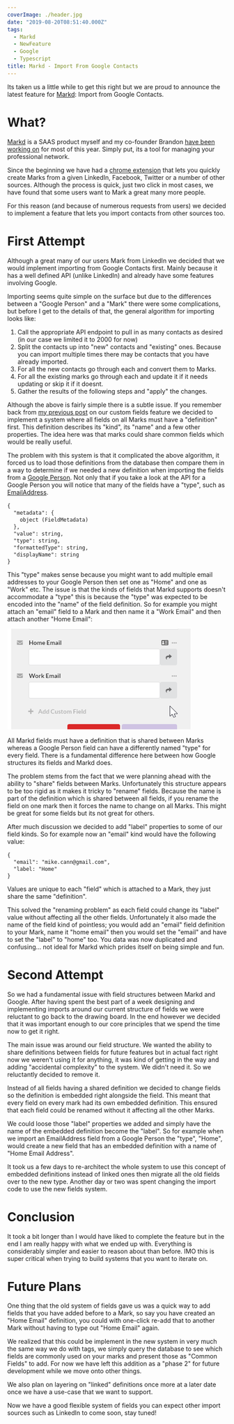 ```yaml
---
coverImage: ./header.jpg
date: "2019-08-20T08:51:40.000Z"
tags:
  - Markd
  - NewFeature
  - Google
  - Typescript
title: Markd - Import From Google Contacts
---
```


Its taken us a little while to get this right but we are proud to announce the latest feature for [Markd](https://markd.co): Import from Google Contacts.

<!-- more -->

# What?

[Markd](https://markd.co) is a SAAS product myself and my co-founder Brandon [have been working on](/personal/farewell-bamboo-hello-markd/) for most of this year. Simply put, its a tool for managing your professional network.

Since the beginning we have had a [chrome extension](https://chrome.google.com/webstore/detail/markd-bookmarks-for-peopl/beaalofkiocejchbpaocbbjhobmambpp) that lets you quickly create Marks from a given LinkedIn, Facebook, Twitter or a number of other sources. Although the process is quick, just two click in most cases, we have found that some users want to Mark a great many more people.

For this reason (and because of numerous requests from users) we decided to implement a feature that lets you import contacts from other sources too.

# First Attempt

Although a great many of our users Mark from LinkedIn we decided that we would implement importing from Google Contacts first. Mainly because it has a well defined API (unlike LinkedIn) and already have some features involving Google.

Importing seems quite simple on the surface but due to the differences between a "Google Person" and a "Mark" there were some complications, but before I get to the details of that, the general algorithm for importing looks like:

1. Call the appropriate API endpoint to pull in as many contacts as desired (in our case we limited it to 2000 for now)
2. Split the contacts up into "new" contacts and "existing" ones. Because you can import multiple times there may be contacts that you have already imported.
3. For all the new contacts go through each and convert them to Marks.
4. For all the existing marks go through each and update it if it needs updating or skip it if it doesnt.
5. Gather the results of the following steps and "apply" the changes.

Although the above is fairly simple there is a subtle issue. If you remember back from [my previous post](/posts/markd-custom-fields/) on our custom fields feature we decided to implement a system where all fields on all Marks must have a "definition" first. This definition describes its "kind", its "name" and a few other properties. The idea here was that marks could share common fields which would be really useful.

The problem with this system is that it complicated the above algorithm, it forced us to load those definitions from the database then compare them in a way to determine if we needed a new definition when importing the fields from a [Google Person](https://developers.google.com/people/api/rest/v1/people#Person). Not only that if you take a look at the API for a Google Person you will notice that many of the fields have a "type", such as [EmailAddress](https://developers.google.com/people/api/rest/v1/people#Person.EmailAddress).

```
{
  "metadata": {
    object (FieldMetadata)
  },
  "value": string,
  "type": string,
  "formattedType": string,
  "displayName": string
}
```

This "type" makes sense because you might want to add multiple email addresses to your Google Person then set one as "Home" and one as "Work" etc. The issue is that the kinds of fields that Markd supports doesn't accommodate a "type" this is because the "type" was expected to be encoded into the "name" of the field definition. So for example you might attach an "email" field to a Mark and then name it a "Work Email" and then attach another "Home Email":

![](./ss-home-work-email-fields.png)

All Markd fields must have a definition that is shared between Marks whereas a Google Person field can have a differently named "type" for every field. There is a fundamental difference here between how Google structures its fields and Markd does.

The problem stems from the fact that we were planning ahead with the ability to "share" fields between Marks. Unfortunately this structure appears to be too rigid as it makes it tricky to "rename" fields. Because the name is part of the definition which is shared between all fields, if you rename the field on one mark then it forces the name to change on all Marks. This might be great for some fields but its not great for others.

After much discussion we decided to add "label" properties to some of our field kinds. So for example now an "email" kind would have the following value:

```
{
  "email": "mike.cann@gmail.com",
  "label: "Home"
}
```

Values are unique to each "field" which is attached to a Mark, they just share the same "definition".

This solved the "renaming problem" as each field could change its "label" value without affecting all the other fields. Unfortunately it also made the name of the field kind of pointless; you would add an "email" field definition to your Mark, name it "home email" then you would set the "email" and have to set the "label" to "home" too. You data was now duplicated and confusing... not ideal for Markd which prides itself on being simple and fun.

# Second Attempt

So we had a fundamental issue with field structures between Markd and Google. After having spent the best part of a week designing and implementing imports around our current structure of fields we were reluctant to go back to the drawing board. In the end however we decided that it was important enough to our core principles that we spend the time now to get it right.

The main issue was around our field structure. We wanted the ability to share definitions between fields for future features but in actual fact right now we weren't using it for anything, it was kind of getting in the way and adding "accidental complexity" to the system. We didn't need it. So we reluctantly decided to remove it.

Instead of all fields having a shared definition we decided to change fields so the definition is embedded right alongside the field. This meant that every field on every mark had its own embedded definition. This ensured that each field could be renamed without it affecting all the other Marks.

We could loose those "label" properties we added and simply have the name of the embedded definition become the "label". So for example when we import an EmailAddress field from a Google Person the "type", "Home", would create a new field that has an embedded definition with a name of "Home Email Address".

It took us a few days to re-architect the whole system to use this concept of embedded definitions instead of linked ones then migrate all the old fields over to the new type. Another day or two was spent changing the import code to use the new fields system.

# Conclusion

It took a bit longer than I would have liked to complete the feature but in the end I am really happy with what we ended up with. Everything is considerably simpler and easier to reason about than before. IMO this is super critical when trying to build systems that you want to iterate on.

# Future Plans

One thing that the old system of fields gave us was a quick way to add fields that you have added before to a Mark, so say you have created an "Home Email" definition, you could with one-click re-add that to another Mark without having to type out "Home Email" again.

We realized that this could be implement in the new system in very much the same way we do with tags, we simply query the database to see which fields are commonly used on your marks and present those as "Common Fields" to add. For now we have left this addition as a "phase 2" for future development while we move onto other things.

We also plan on layering on "linked" definitions once more at a later date once we have a use-case that we want to support.

Now we have a good flexible system of fields you can expect other import sources such as LinkedIn to come soon, stay tuned!
